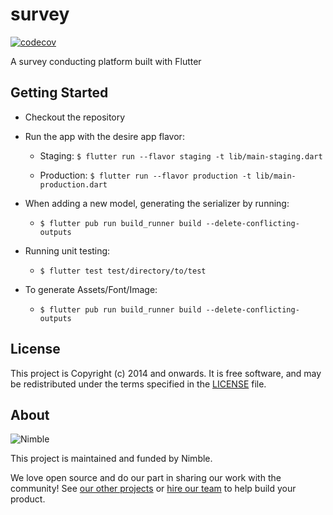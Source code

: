 # survey
[![codecov](https://codecov.io/gh/sleepylee/flutter-survey/branch/develop/graph/badge.svg?token=S5YUK2U2IY)](https://codecov.io/gh/sleepylee/flutter-survey)

A survey conducting platform built with Flutter

## Getting Started

- Checkout the repository
- Run the app with the desire app flavor:
   
   - Staging: `$ flutter run --flavor staging -t lib/main-staging.dart`
   
   - Production: `$ flutter run --flavor production -t lib/main-production.dart`
   
- When adding a new model, generating the serializer by running:

    - `$ flutter pub run build_runner build --delete-conflicting-outputs`

- Running unit testing:

    - `$ flutter test test/directory/to/test` 
    
- To generate Assets/Font/Image:
    
    - `$ flutter pub run build_runner build --delete-conflicting-outputs`    

## License

This project is Copyright (c) 2014 and onwards. It is free software,
and may be redistributed under the terms specified in the [LICENSE] file.

[LICENSE]: /LICENSE

## About

![Nimble](https://assets.nimblehq.co/logo/dark/logo-dark-text-160.png)

This project is maintained and funded by Nimble.

We love open source and do our part in sharing our work with the community!
See [our other projects][community] or [hire our team][hire] to help build your product.

[community]: https://github.com/nimblehq
[hire]: https://nimblehq.co/
